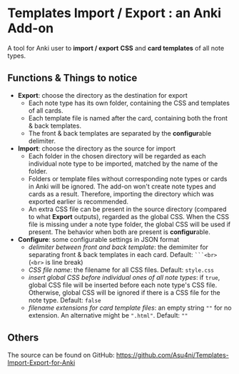 Templates Import / Export : an Anki Add-on
====
A tool for Anki user to **import / export** **CSS** and **card templates** of all note types.

Functions & Things to notice
----

+ **Export**: choose the directory as the destination for export
  - Each note type has its own folder, containing the CSS and templates of all cards.
  - Each template file is named after the card, containing both the front & back templates.
  - The front & back templates are separated by the **configur**able delimiter.
+ **Import**: choose the directory as the source for import
  - Each folder in the chosen directory will be regarded as each individual note type to be
    imported, matched by the name of the folder.
  - Folders or template files without corresponding note types or cards in Anki will be ignored. The
    add-on won't create note types and cards as a result. Therefore, importing the directory which
    was exported earlier is recommended.
  - An extra CSS file can be present in the source directory (compared to what **Export** outputs),
    regarded as the global CSS. When the CSS file is missing under a note type folder, the global
    CSS will be used if present. The behavior when both are present is **configur**able.
+ **Configure**: some configurable settings in JSON format
  - *delimiter between front and back template*: the demimiter for separating front & back templates
    in each card. Default: `` ```<br> `` (``<br>`` is line break)
  - *CSS file name*: the filename for all CSS files. Default: ``style.css``
  - *insert global CSS before individual ones of all note types*: if ``true``, global CSS file will
    be inserted before each note type's CSS file. Otherwise, global CSS will be ignored if there is
    a CSS file for the note type. Default: ``false``
  - *filename extensions for card template files*: an empty string ``""`` for no extension. An
    alternative might be ``".html"``. Default: ``""``

Others
----
The source can be found on GitHub: https://github.com/Asu4ni/Templates-Import-Export-for-Anki
